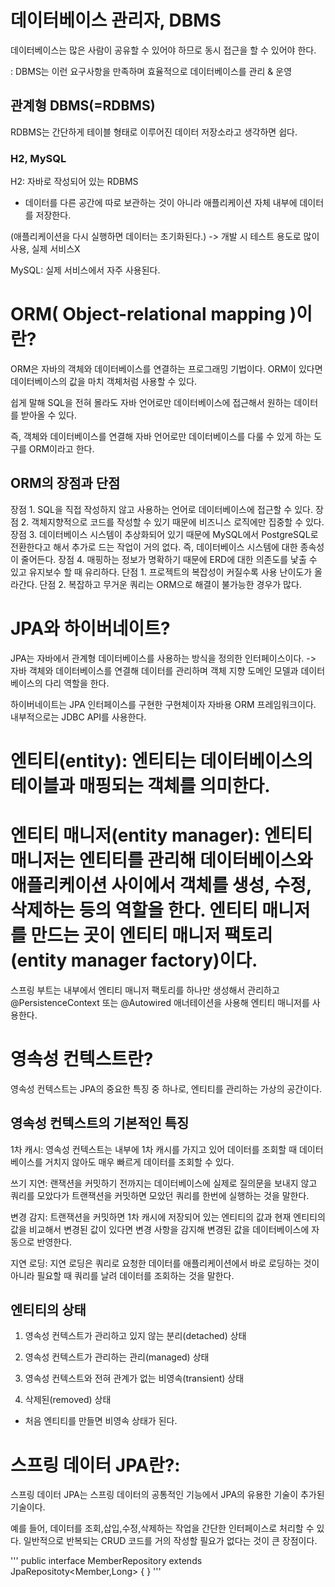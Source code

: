 # 데이터베이스 관리자, DBMS
데이터베이스는 많은 사람이 공유할 수 있어야 하므로 동시 접근을 할 수 있어야 한다.

: DBMS는 이런 요구사항을 만족하며 효율적으로 데이터베이스를 관리 & 운영

## 관계형 DBMS(=RDBMS)
RDBMS는 간단하게 테이블 형태로 이루어진 데이터 저장소라고 생각하면 쉽다.
### H2, MySQL
H2: 자바로 작성되어 있는 RDBMS

- 데이터를 다른 공간에 따로 보관하는 것이 아니라 애플리케이션 자체 내부에 데이터를 저장한다.

(애플리케이션을 다시 실행하면 데이터는 초기화된다.)  -> 개발 시 테스트 용도로 많이 사용, 실제 서비스X

 

MySQL: 실제 서비스에서 자주 사용된다.

# ORM( Object-relational mapping )이란?
ORM은 자바의 객체와 데이터베이스를 연결하는 프로그래밍 기법이다. 
ORM이 있다면 데이터베이스의 값을 마치 객체처럼 사용할 수 있다.

쉽게 말해 SQL을 전혀 몰라도 자바 언어로만 데이터베이스에 접근해서 원하는 데이터를 받아올 수 있다.

 

즉, 객체와 데이터베이스를 연결해 자바 언어로만 데이터베이스를 다룰 수 있게 하는 도구를 ORM이라고 한다.

##  ORM의 장점과 단점
장점 1. SQL을 직접 작성하지 않고 사용하는 언어로 데이터베이스에 접근할 수 있다.
장점 2. 객체지향적으로 코드를 작성할 수 있기 때문에 비즈니스 로직에만 집중할 수 있다.
장점 3. 데이터베이스 시스템이 추상화되어 있기 때문에 MySQL에서 PostgreSQL로 전환한다고 해서 추가로 드는 작업이 거의 없다. 즉, 데이터베이스 시스템에 대한 종속성이 줄어든다.
장점 4. 매핑하는 정보가 명확하기 때문에 ERD에 대한 의존도를 낯출 수 있고 유지보수 할 때 유리하다.
단점 1. 프로젝트의 복잡성이 커질수록 사용 난이도가 올라간다.
단점 2. 복잡하고 무거운 쿼리는 ORM으로 해결이 불가능한 경우가 많다. 

# JPA와 하이버네이트?
JPA는 자바에서 관계형 데이터베이스를 사용하는 방식을 정의한 인터페이스이다. 
-> 자바 객체와 데이터베이스를 연결해 데이터를 관리하며 객체 지향 도메인 모델과 데이터베이스의 다리 역할을 한다.


하이버네이트는 JPA 인터페이스를 구현한 구현체이자 자바용 ORM 프레임워크이다.
내부적으로는 JDBC API를 사용한다.


# 엔티티(entity): 엔티티는 데이터베이스의 테이블과 매핑되는 객체를 의미한다.

# 엔티티 매니저(entity manager): 엔티티 매니저는 엔티티를 관리해 데이터베이스와 애플리케이션 사이에서 객체를 생성, 수정, 삭제하는 등의 역할을 한다. 엔티티 매니저를 만드는 곳이 엔티티 매니저 팩토리(entity manager factory)이다. 

스프링 부트는 내부에서 엔티티 매니저 팩토리를 하나만 생성해서 관리하고 @PersistenceContext 또는 @Autowired 애너테이션을 사용해 엔티티 매니저를 사용한다. 

# 영속성 컨텍스트란?
영속성 컨텍스트는 JPA의 중요한 특징 중 하나로, 엔티티를 관리하는 가상의 공간이다.

## 영속성 컨텍스트의 기본적인 특징
1차 캐시: 영속성 컨텍스트는 내부에 1차 캐시를 가지고 있어 데이터를 조회할 때 데이터베이스를 거치지 않아도 매우 빠르게 데이터를 조회할 수 있다.

쓰기 지연: 랜잭션을 커밋하기 전까지는 데이터베이스에 실제로 질의문을 보내지 않고 쿼리를 모았다가 트랜잭션을 커밋하면 모았던 쿼리를 한번에 실행하는 것을 말한다.

변경 감지: 트랜잭션을 커밋하면 1차 캐시에 저장되어 있는 엔티티의 값과 현재 엔티티의 값을 비교해서 변경된 값이 있다면 변경 사항을 감지해 변경된 값을 데이터베이스에 자동으로 반영한다.

지연 로딩: 지연 로딩은 쿼리로 요청한 데이터를 애플리케이션에서 바로 로딩하는 것이 아니라 필요할 때 쿼리를 날려 데이터를 조회하는 것을 말한다.

## 엔티티의 상태
1. 영속성 컨텍스트가 관리하고 있지 않는 분리(detached) 상태

2. 영속성 컨텍스트가 관리하는 관리(managed) 상태

3. 영속성 컨텍스트와 전혀 관계가 없는 비영속(transient) 상태

4. 삭제된(removed) 상태

* 처음 엔티티를 만들면 비영속 상태가 된다.

# 스프링 데이터 JPA란?: 
스프링 데이터 JPA는 스프링 데이터의 공통적인 기능에서 JPA의 유용한 기술이 추가된 기술이다.

예를 들어, 데이터를 조회,삽입,수정,삭제하는 작업을 간단한 인터페이스로 처리할 수 있다.
일반적으로 반복되는 CRUD 코드를 거의 작성할 필요가 없다는 것이 큰 장점이다. 

''' 
public interface MemberRepository extends JpaRepositoty<Member,Long> {
}
'''

 




 
